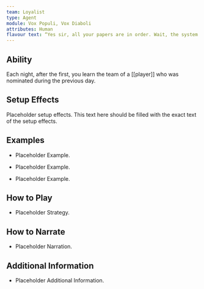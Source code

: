 ```yaml
---
team: Loyalist
type: Agent
module: Vox Populi, Vox Diaboli
attributes: Human
flavour text: “Yes sir, all your papers are in order. Wait, the system says your signature doesn't match.”
---
```

## Ability
Each night, after the first, you learn the team of a [[player]] who was nominated during the previous day.

## Setup Effects
Placeholder setup effects. This text here should be filled with the exact text of the setup effects.

## Examples
- Placeholder Example.

- Placeholder Example.

- Placeholder Example.

## How to Play
- Placeholder Strategy.

## How to Narrate
- Placeholder Narration.

## Additional Information
- Placeholder Additional Information.